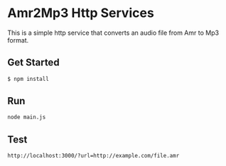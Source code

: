 # Amr2Mp3 Http Services

This is a simple http service that converts an audio file from Amr to Mp3 format.


## Get Started

```bash
$ npm install
```


## Run

```bash
node main.js
```

## Test

```url
http://localhost:3000/?url=http://example.com/file.amr
```